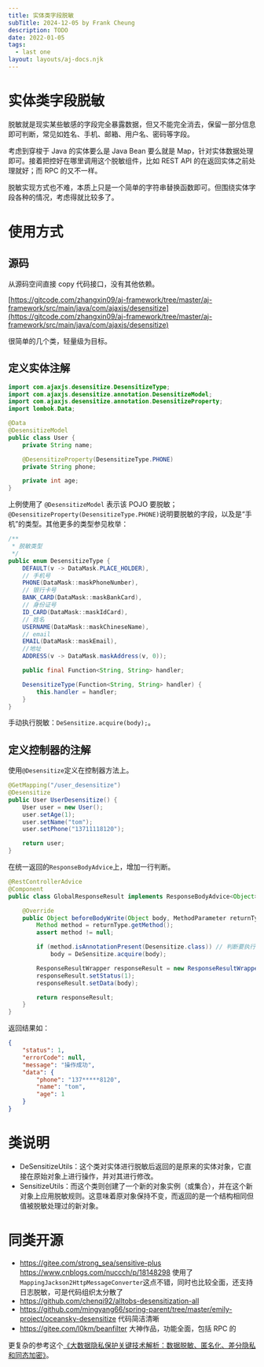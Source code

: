 ```yaml
---
title: 实体类字段脱敏
subTitle: 2024-12-05 by Frank Cheung
description: TODO
date: 2022-01-05
tags:
  - last one
layout: layouts/aj-docs.njk
---
```

# 实体类字段脱敏

脱敏就是现实某些敏感的字段完全暴露数据，但又不能完全消去，保留一部分信息即可判断，常见如姓名、手机、邮箱、用户名、密码等字段。

考虑到穿梭于 Java 的实体要么是 Java Bean 要么就是 Map，针对实体数据处理即可。接着把控好在哪里调用这个脱敏组件，比如 REST API 的在返回实体之前处理就好；而 RPC 的又不一样。

脱敏实现方式也不难，本质上只是一个简单的字符串替换函数即可。但围绕实体字段各种的情况，考虑得就比较多了。

# 使用方式
## 源码
从源码空间直接 copy 代码接口，没有其他依赖。

[https://gitcode.com/zhangxin09/aj-framework/tree/master/aj-framework/src/main/java/com/ajaxjs/desensitize](https://gitcode.com/zhangxin09/aj-framework/tree/master/aj-framework/src/main/java/com/ajaxjs/desensitize)

很简单的几个类，轻量级为目标。


## 定义实体注解

```java
import com.ajaxjs.desensitize.DesensitizeType;
import com.ajaxjs.desensitize.annotation.DesensitizeModel;
import com.ajaxjs.desensitize.annotation.DesensitizeProperty;
import lombok.Data;

@Data
@DesensitizeModel
public class User {
    private String name;

    @DesensitizeProperty(DesensitizeType.PHONE)
    private String phone;

    private int age;
}
```
上例使用了 `@DesensitizeModel` 表示该 POJO 要脱敏；`@DesensitizeProperty(DesensitizeType.PHONE)`说明要脱敏的字段，以及是“手机”的类型。其他更多的类型参见枚举：


```java
/**
 * 脱敏类型
 */
public enum DesensitizeType {
    DEFAULT(v -> DataMask.PLACE_HOLDER),
    // 手机号
    PHONE(DataMask::maskPhoneNumber),
    // 银行卡号
    BANK_CARD(DataMask::maskBankCard),
    // 身份证号
    ID_CARD(DataMask::maskIdCard),
    // 姓名
    USERNAME(DataMask::maskChineseName),
    // email
    EMAIL(DataMask::maskEmail),
    //地址
    ADDRESS(v -> DataMask.maskAddress(v, 0));

    public final Function<String, String> handler;

    DesensitizeType(Function<String, String> handler) {
        this.handler = handler;
    }
}

```
手动执行脱敏：`DeSensitize.acquire(body);`。
## 定义控制器的注解
使用`@Desensitize`定义在控制器方法上。
```java
@GetMapping("/user_desensitize")
@Desensitize
public User UserDesensitize() {
    User user = new User();
    user.setAge(1);
    user.setName("tom");
    user.setPhone("13711118120");

    return user;
}
```

在统一返回的`ResponseBodyAdvice`上，增加一行判断。
```java
@RestControllerAdvice
@Component
public class GlobalResponseResult implements ResponseBodyAdvice<Object> {

    @Override
    public Object beforeBodyWrite(Object body, MethodParameter returnType, MediaType selectedContentType, Class<? extends HttpMessageConverter<?>> selectedConverterType, ServerHttpRequest request, ServerHttpResponse response) {
        Method method = returnType.getMethod();
        assert method != null;

        if (method.isAnnotationPresent(Desensitize.class)) // 判断要执行脱敏
            body = DeSensitize.acquire(body);

        ResponseResultWrapper responseResult = new ResponseResultWrapper();
        responseResult.setStatus(1);
        responseResult.setData(body);

        return responseResult;
    }
}
```
返回结果如：
```json
{
    "status": 1,
    "errorCode": null,
    "message": "操作成功",
    "data": {
        "phone": "137*****8120",
        "name": "tom",
        "age": 1
    }
}
```

# 类说明
- DeSensitizeUtils：这个类对实体进行脱敏后返回的是原来的实体对象，它直接在原始对象上进行操作，并对其进行修改。
- SensitizeUtils：而这个类则创建了一个新的对象实例（或集合），并在这个新对象上应用脱敏规则。这意味着原对象保持不变，而返回的是一个结构相同但值被脱敏处理过的新对象。

# 同类开源

- https://gitee.com/strong_sea/sensitive-plus https://www.cnblogs.com/nuccch/p/18148298 使用了`MappingJackson2HttpMessageConverter`这点不错，同时也比较全面，还支持日志脱敏，可是代码组织太分散了
- https://github.com/chenqi92/alltobs-desensitization-all
- https://github.com/mingyang66/spring-parent/tree/master/emily-project/oceansky-desensitize 代码简洁清晰
- https://gitee.com/l0km/beanfilter 大神作品，功能全面，包括 RPC 的

更复杂的参考这个[《大数据隐私保护关键技术解析：数据脱敏、匿名化、差分隐私和同态加密》](https://www.secrss.com/articles/13856)。